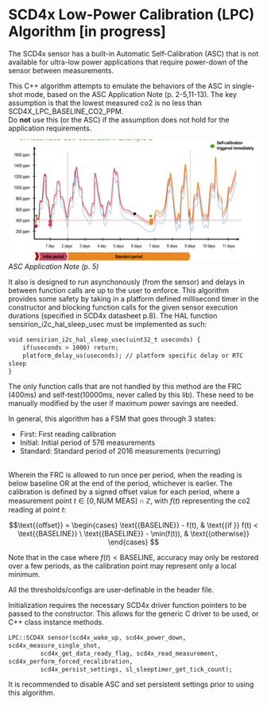 # SCD4x Low-Power Calibration (LPC) Algorithm [in progress]
The SCD4x sensor has a built-in Automatic Self-Calibration (ASC) that is not available for ultra-low power applications that require power-down of the sensor between measurements.

This C++ algorithm attempts to emulate the behaviors of the ASC in single-shot mode, based on the ASC Application Note (p. 2-5,11-13). The key assumption is that the lowest measured co2 is no less than SCD4X_LPC_BASELINE_CO2_PPM.<br> 
Do **not** use this (or the ASC) if the assumption does not hold for the application requirements.<br>

![Graph](https://github.com/edward62740/SCD4x-LPC/blob/master/graph.png)
<br>*ASC Application Note (p. 5)*
<br>

It also is designed to run asynchonously (from the sensor) and delays in between function calls are up to the user to enforce. This algorithm provides some safety by taking in a platform defined millisecond timer in the constructor and blocking function calls for the given sensor execution durations (specified in SCD4x datasheet p.8). The HAL function sensirion_i2c_hal_sleep_usec must be implemented as such:
```
void sensirion_i2c_hal_sleep_usec(uint32_t useconds) {
	if(useconds > 1000) return;
    platform_delay_us(useconds); // platform specific delay or RTC sleep
}
```
The only function calls that are not handled by this method are the FRC (400ms) and self-test(10000ms, never called by this lib). These need to be manually modified by the user if maximum power savings are needed.

In general, this algorithm has a FSM that goes through 3 states:
- First: First reading calibration
- Initial: Initial period of 576 measurements
- Standard: Standard period of 2016 measurements (recurring)

<br> Wherein the FRC is allowed to run once per period, when the reading is below baseline OR at the end of the period, whichever is earlier.
The calibration is defined by a signed offset value for each period, where a measurement point $t \in [0, \text{NUM MEAS}] \cap \mathbb{Z}$, with $f(t)$ representing the co2 reading at point $t$:

```math
\text{{offset}} = \begin{cases}
    \text{{BASELINE}} - f(t), & \text{{if }} f(t) < \text{{BASELINE}} \
    \text{{BASELINE}} - \min(f(t)), & \text{{otherwise}}
\end{cases}

```
Note that in the case where $f(t) < \text{{BASELINE}}$, accuracy may only be restored over a few periods, as the calibration point may represent only a local minimum.

All the thresholds/configs are user-definable in the header file.

Initialization requires the necessary SCD4x driver function pointers to be passed to the constructor. This allows for the generic C driver to be used, or C++ class instance methods.
```
LPC::SCD4X sensor(scd4x_wake_up, scd4x_power_down, scd4x_measure_single_shot,
		 scd4x_get_data_ready_flag, scd4x_read_measurement, scd4x_perform_forced_recalibration,
		 scd4x_persist_settings, sl_sleeptimer_get_tick_count);
```

It is recommended to disable ASC and set persistent settings prior to using this algorithm.
